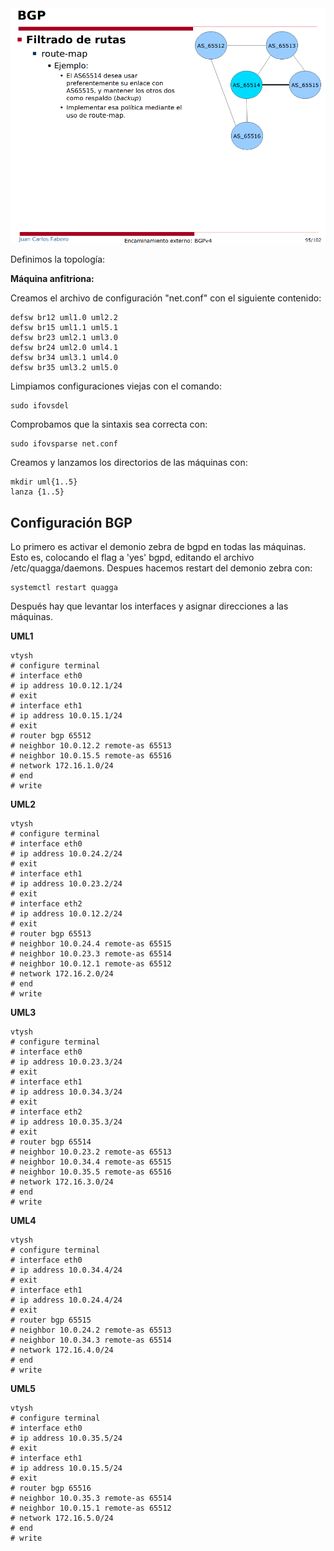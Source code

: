 ![](images/Practica2.png)

Definimos la topología:

**Máquina anfitriona:**

Creamos el archivo de configuración "net.conf" con el siguiente contenido:
<pre><code>defsw br12 uml1.0 uml2.2
defsw br15 uml1.1 uml5.1
defsw br23 uml2.1 uml3.0
defsw br24 uml2.0 uml4.1
defsw br34 uml3.1 uml4.0
defsw br35 uml3.2 uml5.0</code></pre>

Limpiamos configuraciones viejas con el comando:
<pre><code>sudo ifovsdel</code></pre>

Comprobamos que la sintaxis sea correcta con:
<pre><code>sudo ifovsparse net.conf</code></pre>

Creamos y lanzamos los directorios de las máquinas con:
<pre><code>mkdir uml{1..5}
lanza {1..5}</code></pre>

## **Configuración BGP**

Lo primero es activar el demonio zebra de bgpd en todas las máquinas. Esto es, colocando el flag a 'yes' bgpd, editando el archivo /etc/quagga/daemons. Despues hacemos restart del demonio zebra con:
<pre><code>systemctl restart quagga</code></pre>

Después hay que levantar los interfaces y asignar direcciones a las máquinas.

**UML1**

<pre><code>vtysh
# configure terminal
# interface eth0
# ip address 10.0.12.1/24
# exit
# interface eth1
# ip address 10.0.15.1/24
# exit
# router bgp 65512
# neighbor 10.0.12.2 remote-as 65513
# neighbor 10.0.15.5 remote-as 65516
# network 172.16.1.0/24
# end
# write</code></pre>

**UML2**

<pre><code>vtysh
# configure terminal
# interface eth0
# ip address 10.0.24.2/24
# exit
# interface eth1
# ip address 10.0.23.2/24
# exit
# interface eth2
# ip address 10.0.12.2/24
# exit
# router bgp 65513
# neighbor 10.0.24.4 remote-as 65515
# neighbor 10.0.23.3 remote-as 65514
# neighbor 10.0.12.1 remote-as 65512
# network 172.16.2.0/24
# end
# write</code></pre>


**UML3**

<pre><code>vtysh
# configure terminal
# interface eth0
# ip address 10.0.23.3/24
# exit
# interface eth1
# ip address 10.0.34.3/24
# exit
# interface eth2
# ip address 10.0.35.3/24
# exit
# router bgp 65514
# neighbor 10.0.23.2 remote-as 65513
# neighbor 10.0.34.4 remote-as 65515
# neighbor 10.0.35.5 remote-as 65516
# network 172.16.3.0/24
# end
# write</code></pre>

**UML4**

<pre><code>vtysh
# configure terminal
# interface eth0
# ip address 10.0.34.4/24
# exit
# interface eth1
# ip address 10.0.24.4/24
# exit
# router bgp 65515
# neighbor 10.0.24.2 remote-as 65513
# neighbor 10.0.34.3 remote-as 65514
# network 172.16.4.0/24
# end
# write</code></pre>

**UML5**

<pre><code>vtysh
# configure terminal
# interface eth0
# ip address 10.0.35.5/24
# exit
# interface eth1
# ip address 10.0.15.5/24
# exit
# router bgp 65516
# neighbor 10.0.35.3 remote-as 65514
# neighbor 10.0.15.1 remote-as 65512
# network 172.16.5.0/24
# end
# write</code></pre>
